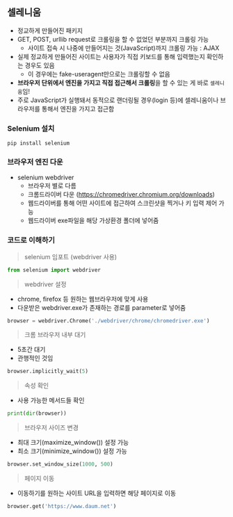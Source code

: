 ## 셀레니움

- 정교하게 만들어진 패키지
- GET, POST, urllib request로 크롤링을 할 수 없었던 부분까지 크롤링 가능
    - 사이트 접속 시 나중에 만들어지는 것(JavaScript)까지 크롤링 가능 : AJAX
- 실제 정교하게 만들어진 사이트는 사용자가 직접 키보드를 통해 입력했는지 확인하는 경우도 있음
    - 이 경우에는 fake-useragent만으로는 크롤링할 수 없음
- **브라우저 단위에서 엔진을 가지고 직접 접근해서 크롤링**을 할 수 있는 게 바로 `셀레니움`임!
- 주로 JavaScript가 실행돼서 동적으로 랜더링될 경우(login 등)에 셀레니움이나 브라우저를 통해서 엔진을 가지고 접근함

### Selenium 설치

`pip install selenium`

### 브라우저 엔진 다운

- selenium webdriver
    - 브라우저 별로 다름
    - 크롬드라이버 다운 (https://chromedriver.chromium.org/downloads)
    - 웹드라이버를 통해 어떤 사이트에 접근하여 스크린샷을 찍거나 키 입력 제어 가능
    - 웹드라이버 exe파일을 해당 가상환경 폴더에 넣어줌

### 코드로 이해하기

> selenium 임포트 (webdriver 사용)

```py
from selenium import webdriver
```

> webdriver 설정

- chrome, firefox 등 원하는 웹브라우저에 맞게 사용
- 다운받은 webdriver.exe가 존재하는 경로를 parameter로 넣어줌

```py
browser = webdriver.Chrome('./webdriver/chrome/chromedriver.exe')
```

> 크롬 브라우저 내부 대기
- 5초간 대기
- 관행적인 것임

```py
browser.implicitly_wait(5)
```

> 속성 확인
- 사용 가능한 메서드들 확인

```py
print(dir(browser))
```

> 브라우저 사이즈 변경

- 최대 크기(maximize_window()) 설정 가능
- 최소 크기(minimize_window()) 설정 가능

```py
browser.set_window_size(1000, 500)
```

> 페이지 이동

- 이동하기를 원하는 사이트 URL을 입력하면 해당 페이지로 이동

```py
browser.get('https://www.daum.net')
```